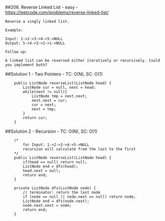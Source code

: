 ##206. Reverse Linked List - easy - https://leetcode.com/problems/reverse-linked-list/
```
Reverse a singly linked list.

Example:

Input: 1->2->3->4->5->NULL
Output: 5->4->3->2->1->NULL

Follow up:

A linked list can be reversed either iteratively or recursively. Could you implement both?
```
##Solution 1 - Two Pointers - TC: O(N), SC: O(1)
```
    public ListNode reverseList(ListNode head) {
        ListNode cur = null, next = head;
        while(next != null){
            ListNode tmp = next.next;
            next.next = cur;
            cur = next;
            next = tmp;
        }
        return cur;
    }
```
##Solution 2 - Recursion - TC: O(N), SC: O(1)
```
    /*
        for Input: 1->2->3->4->5->NULL
        recursion will calculate from the last to the first
    */
    public ListNode reverseList(ListNode head) {
        if(head == null) return null;
        ListNode end = dfs(head);
        head.next = null;
        return end;
    }

    private ListNode dfs(ListNode node) {
        // terminator: return the last node
        if (node == null || node.next == null) return node;
        ListNode end = dfs(node.next);
        node.next.next = node;
        return end;
    }
```